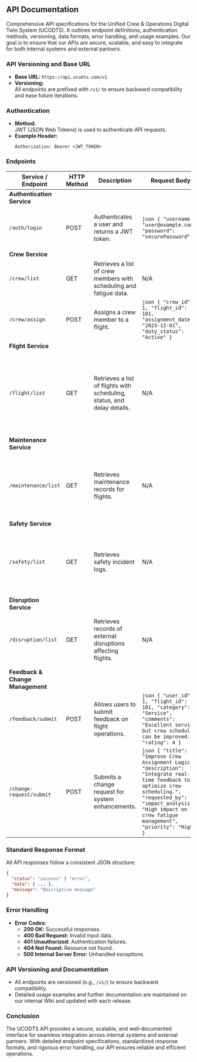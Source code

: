 ## API Documentation
Comprehensive API specifications for the Unified Crew & Operations Digital Twin System (UCODTS). It outlines endpoint definitions, authentication methods, versioning, data formats, error handling, and usage examples. Our goal is to ensure that our APIs are secure, scalable, and easy to integrate for both internal systems and external partners.

### API Versioning and Base URL
- **Base URL:** `https://api.ucodts.com/v1`
- **Versioning:**  
  All endpoints are prefixed with `/v1/` to ensure backward compatibility and ease future iterations.

### Authentication
- **Method:**  
  JWT (JSON Web Tokens) is used to authenticate API requests.
- **Example Header:**  
  ```
  Authorization: Bearer <JWT_TOKEN>
  ```

### Endpoints
| **Service / Endpoint**          | **HTTP Method** | **Description**                                                                                              | **Request Body**                                                                                                                                                                                                                                                                                             | **Response Example**                                                                                                                                                                                                                               | **Error Codes & Notes**                                                    |
|---------------------------------|-----------------|--------------------------------------------------------------------------------------------------------------|--------------------------------------------------------------------------------------------------------------------------------------------------------------------------------------------------------------------------------------------------------------------------------------------------------------|----------------------------------------------------------------------------------------------------------------------------------------------------------------------------------------------------------------------------------------------------|----------------------------------------------------------------------------|
| **Authentication Service**      |                 |                                                                                                              |                                                                                                                                                                                                                                                                                                              |                                                                                                                                                                                                                                                    |                                                                            |
| `/auth/login`                   | POST            | Authenticates a user and returns a JWT token.                                                               | ```json { "username": "user@example.com", "password": "securePassword" } ```                                                                                                                                                                                                                                | ```json { "status": "success", "data": { "token": "JWT_TOKEN_HERE" }, "message": "User authenticated successfully." } ```                                                                                                                      | 401 Unauthorized – Invalid credentials                                   |
| **Crew Service**                |                 |                                                                                                              |                                                                                                                                                                                                                                                                                                              |                                                                                                                                                                                                                                                    |                                                                            |
| `/crew/list`                    | GET             | Retrieves a list of crew members with scheduling and fatigue data.                                          | N/A                                                                                                                                                                                                                                                                                                          | ```json [ { "crew_id": 1, "name": "John Doe", "role": "Pilot", "fatigue_score": 0.45, "last_scheduled": "2023-11-01" }, ... ] ```                                                                                                              | 404 Not Found if no records available                                    |
| `/crew/assign`                  | POST            | Assigns a crew member to a flight.                                                                           | ```json { "crew_id": 1, "flight_id": 101, "assignment_date": "2023-12-01", "duty_status": "Active" } ```                                                                                                                                                                                                   | ```json { "status": "success", "data": { "assignment_id": 123 }, "message": "Crew assignment created successfully." } ```                                                                                                                      | 400 Bad Request – Invalid input                                          |
| **Flight Service**              |                 |                                                                                                              |                                                                                                                                                                                                                                                                                                              |                                                                                                                                                                                                                                                    |                                                                            |
| `/flight/list`                  | GET             | Retrieves a list of flights with scheduling, status, and delay details.                                      | N/A                                                                                                                                                                                                                                                                                                          | ```json [ { "flight_id": 101, "flight_number": "EK101", "departure": "DXB", "arrival": "LHR", "scheduled_departure": "2023-12-01T09:00:00Z", "scheduled_arrival": "2023-12-01T14:00:00Z", "status": "On-Time", "delay_reason": "" }, ... ] ```         | 404 Not Found if no flights available                                    |
| **Maintenance Service**         |                 |                                                                                                              |                                                                                                                                                                                                                                                                                                              |                                                                                                                                                                                                                                                    |                                                                            |
| `/maintenance/list`             | GET             | Retrieves maintenance records for flights.                                                                 | N/A                                                                                                                                                                                                                                                                                                          | ```json [ { "maintenance_id": 1, "flight_id": 101, "equipment": "Engine", "maintenance_date": "2023-11-15", "status": "Pending", "description": "Engine diagnostic test pending.", "cost": 1500.00 }, ... ] ```                         | 404 Not Found if no maintenance records                                  |
| **Safety Service**              |                 |                                                                                                              |                                                                                                                                                                                                                                                                                                              |                                                                                                                                                                                                                                                    |                                                                            |
| `/safety/list`                  | GET             | Retrieves safety incident logs.                                                                              | N/A                                                                                                                                                                                                                                                                                                          | ```json [ { "safety_id": 1, "flight_id": 101, "incident_type": "System Failure", "severity": "High", "incident_time": "2023-11-20T12:30:00Z", "resolution": "Immediate maintenance performed." }, ... ] ```                    | 404 Not Found if no safety incidents                                    |
| **Disruption Service**          |                 |                                                                                                              |                                                                                                                                                                                                                                                                                                              |                                                                                                                                                                                                                                                    |                                                                            |
| `/disruption/list`              | GET             | Retrieves records of external disruptions affecting flights.                                               | N/A                                                                                                                                                                                                                                                                                                          | ```json [ { "disruption_id": 1, "flight_id": 101, "type": "Weather", "description": "Heavy rain causing delays.", "detected_time": "2023-11-25T08:00:00Z" }, ... ] ```                                                               | 404 Not Found if no disruption records                                   |
| **Feedback & Change Management**|                 |                                                                                                              |                                                                                                                                                                                                                                                                                                              |                                                                                                                                                                                                                                                    |                                                                            |
| `/feedback/submit`              | POST            | Allows users to submit feedback on flight operations.                                                      | ```json { "user_id": 1, "flight_id": 101, "category": "Service", "comments": "Excellent service, but crew scheduling can be improved.", "rating": 4 } ```                                                                                                                                            | ```json { "status": "success", "data": { "feedback_id": 456 }, "message": "Feedback submitted successfully." } ```                                                                                   | 400 Bad Request – Invalid input                                          |
| `/change-request/submit`        | POST            | Submits a change request for system enhancements.                                                           | ```json { "title": "Improve Crew Assignment Logic", "description": "Integrate real-time feedback to optimize crew scheduling.", "requested_by": 1, "impact_analysis": "High impact on crew fatigue management", "priority": "High" } ```                                                          | ```json { "status": "success", "data": { "change_request_id": 789 }, "message": "Change request submitted successfully." } ```                                                                      | 400 Bad Request – Invalid input                                          |


### Standard Response Format
All API responses follow a consistent JSON structure:
```json
{
  "status": "success" | "error",
  "data": { ... },
  "message": "Descriptive message"
}
```

### Error Handling
- **Error Codes:**
  - **200 OK:** Successful responses.
  - **400 Bad Request:** Invalid input data.
  - **401 Unauthorized:** Authentication failures.
  - **404 Not Found:** Resource not found.
  - **500 Internal Server Error:** Unhandled exceptions.

### API Versioning and Documentation
- All endpoints are versioned (e.g., `/v1/`) to ensure backward compatibility.
- Detailed usage examples and further documentation are maintained on our internal Wiki and updated with each release.

### Conclusion
The UCODTS API provides a secure, scalable, and well-documented interface for seamless integration across internal systems and external partners. With detailed endpoint specifications, standardized response formats, and rigorous error handling, our API ensures reliable and efficient operations.
```
